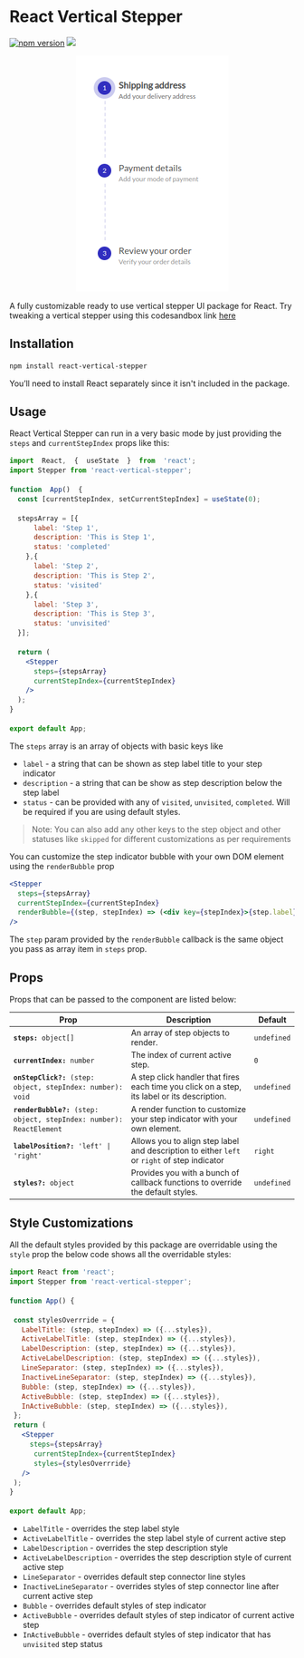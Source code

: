 
# React Vertical Stepper
<a href="https://www.npmjs.com/package/@keyvaluesystems/react-vertical-stepper"><img src="https://badgen.net/npm/v/@keyvaluesystems/react-vertical-stepper?color=blue" alt="npm version"></a> <a href="https://www.npmjs.com/package/@keyvaluesystems/react-vertical-stepper" ><img src="https://img.shields.io/npm/dw/@keyvaluesystems/react-vertical-stepper?label=Downloads" /></a> <a href="https://github.com/KeyValueSoftwareSystems/react-vertical-stepper"><img src="https://github.com/KeyValueSoftwareSystems/react-vertical-stepper/actions/workflows/update-and-publish.yml/badge.svg" alt="" /></a>

<div align="center">
<img src="./src/assets/vertical-stepper-example.png" alt="" width="269" height="416"/>
</div>

A fully customizable ready to use vertical stepper UI package for React.
Try tweaking a vertical stepper using this codesandbox link <a href="https://codesandbox.io/s/vertical-stepper-demo-x24q7u" >here</a>

## Installation

```bash
npm install react-vertical-stepper
```

You’ll need to install React separately since it isn't included in the package.

## Usage

React Vertical Stepper can run in a very basic mode by just providing the `steps` and `currentStepIndex` props like this:

```jsx
import  React,  {  useState  }  from  'react';
import Stepper from 'react-vertical-stepper';

function  App()  {
  const [currentStepIndex, setCurrentStepIndex] = useState(0);
  
  stepsArray = [{
      label: 'Step 1',
      description: 'This is Step 1',
      status: 'completed'
    },{
      label: 'Step 2',
      description: 'This is Step 2',
      status: 'visited'
    },{
      label: 'Step 3',
      description: 'This is Step 3',
      status: 'unvisited'
  }];

  return (
    <Stepper
      steps={stepsArray}
      currentStepIndex={currentStepIndex}
    />
  );
}

export default App;
```
The `steps` array is an array of objects with basic keys like

-  `label` - a string that can be shown as step label title to your step indicator
-  `description` - a string that can be show as step description below the step label
-  `status` - can be provided with any of `visited`, `unvisited`, `completed`. Will be required if you are using default styles.

>Note:  You can also add any other keys to the step object and other statuses like `skipped` for different customizations as per requirements

You can customize the step indicator bubble with your own DOM element using the `renderBubble` prop

```jsx
<Stepper
  steps={stepsArray}
  currentStepIndex={currentStepIndex}
  renderBubble={(step, stepIndex) => (<div key={stepIndex}>{step.label}</div>)}
/>
```
The `step` param provided by the `renderBubble` callback is the same object you pass as array item in `steps` prop.

## Props

Props that can be passed to the component are listed below:

<table>
  <thead>
    <tr>
      <th>Prop</th>
      <th>Description</th>
      <th>Default</th>
    </tr>
  </thead>
  <tbody>
    <tr>
      <td><code><b>steps:</b> object[]</code></td>
      <td>An array of step objects to render.</td>
      <td><code>undefined</code></td>
    </tr>
    <tr>
      <td><code><b>currentIndex:</b> number</code></td>
      <td>The index of current active step.</td>
      <td><code>0</code></td>
    </tr>
    <tr>
      <td><code><b>onStepClick?:</b> (step: object, stepIndex: number): void</code></td>
      <td>
        A step click handler that fires each time you click on a step, its label or its description.
      </td>
      <td><code>undefined</code></td>
    </tr>
    <tr>
      <td><code><b>renderBubble?:</b> (step: object, stepIndex: number): ReactElement</code></td>
      <td>
        A render function to customize your step indicator with your own element.
      </td>
      <td><code>undefined</code></td>
    </tr>
    <tr>
      <td><code><b>labelPosition?:</b> 'left' | 'right'</code></td>
      <td>
        Allows you to align step label and description to either <code>left</code> or <code>right</code> of step indicator
      </td>
      <td><code>right</code></td>
    </tr>
    <tr>
      <td><code><b>styles?:</b> object</code></td>
      <td>
        Provides you with a bunch of callback functions to override the default styles.
      </td>
      <td><code>undefined</code></td>
    </tr>
  </tbody>
</table>

## Style Customizations

All the default styles provided by this package are overridable using the `style` prop
the below code shows all the overridable styles:

```jsx
import React from 'react';
import Stepper from 'react-vertical-stepper';

function App() {

 const stylesOverrride = {
   LabelTitle: (step, stepIndex) => ({...styles}),
   ActiveLabelTitle: (step, stepIndex) => ({...styles}),
   LabelDescription: (step, stepIndex) => ({...styles}),
   ActiveLabelDescription: (step, stepIndex) => ({...styles}),
   LineSeparator: (step, stepIndex) => ({...styles}),
   InactiveLineSeparator: (step, stepIndex) => ({...styles}),
   Bubble: (step, stepIndex) => ({...styles}),
   ActiveBubble: (step, stepIndex) => ({...styles}),
   InActiveBubble: (step, stepIndex) => ({...styles}),
 };
 return (
   <Stepper
     steps={stepsArray}
	  currentStepIndex={currentStepIndex}
	  styles={stylesOverrride}
   />
 );
}

export default App;
```
  
-  `LabelTitle` - overrides the step label style
-  `ActiveLabelTitle` - overrides the step label style of current active step
-  `LabelDescription` - overrides the step description style
-  `ActiveLabelDescription` - overrides the step description style of current active step
-  `LineSeparator` - overrides default step connector line styles
-  `InactiveLineSeparator` - overrides styles of step connector line after current active step
-  `Bubble` - overrides default styles of step indicator
-  `ActiveBubble` - overrides default styles of step indicator of current active step
-  `InActiveBubble` - overrides default styles of step indicator that has `unvisited` step status